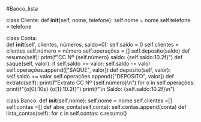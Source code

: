 #Banco_lista

class Cliente:
  def __init__(self, nome, telefone):
    self.nome = nome
    self.telefone = telefone

class Conta:    
    def __init__(self, clientes, números, saldo=0):
        self.saldo = 0
        self.clientes = clientes
        self.número = número
        self.operações = []
        self.deposito(saldo)
    def resumo(self):
        print(f"CC Nº {self.número} saldo: {self.saldo:10.2f}")
    def saque(self, valor):
        if self.saldo >= valor:
            self.saldo -= valor
            self.operações.append(["SAQUE", valor])
    def deposito(self, valor):
        self.saldo += valor
        self.operações.append(["DEPOSITO", valor])
    def extrato(self):
        print(f"Extrato CC Nº {self.número}\n")
        for o in self.operações:
            print(f"{o[0]:10s} {o[1]:10.2f}")
        print(f"\n  Saldo: {self.saldo:10.2f}\n")

class Banco:
    def __init__(self,nome):
        self.nome = nome
        self.clientes =[]
        self.contas =[] 
    def abre_conta(self,conta):
        self.contas.append(conta)
    def lista_contas(self):
        for c in self.contas:
            c.resumo()
